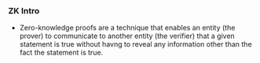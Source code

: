 ### ZK Intro

- Zero-knowledge proofs are a technique that enables an entity (the prover) to communicate to another entity (the verifier) that a given statement is true without havng to reveal any information other than the fact the statement is true.
